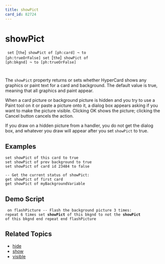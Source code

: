 ```yaml
---
title: showPict
card_id: 82724
---
```


# showPict

<code> set </code>[<code>the</code>]<code> showPict of [ph:card] ¬     to [ph:trueOrFalse] set </code>[<code>the</code>]<code> showPict of [ph:bkgnd] ¬     to [ph:trueOrFalse]<u>

</code></u>The <code>showPict</code> property returns or sets whether HyperCard shows any graphics or paint text for a card and background. The default value is true, meaning that all graphics and paint appear. 

 When a card picture or background picture is hidden and you try to use a Paint tool on it or paste a picture onto it, a dialog box appears asking if you want to make the picture visible. Clicking OK shows the picture; clicking the Cancel button cancels the action. 

If you draw on a hidden picture from a handler, you do not get the dialog box, and whatever you draw will appear after you set <code>showPict</code> to true. 


## Examples

```
set showPict of this card to true
set showPict of prev background to true
set showPict of card id 23484 to false

-- Get the current status of showPict:
get showPict of first card
get showPict of myBackgroundVariable
```

## Demo Script

<code><pre>
on flashPicture
   -- Flash the background picture 3 times:
   repeat 6 times
      set <b>showPict </b>of this bkgnd to not the <b>showPict </b>of this bkgnd
   end repeat
end flashPicture
</pre></code>

## Related Topics

* [hide](/HyperTalkReference/commands/hide)
* [show](/HyperTalkReference/commands/show)
* [visible](/HyperTalkReference/properties/visible)
